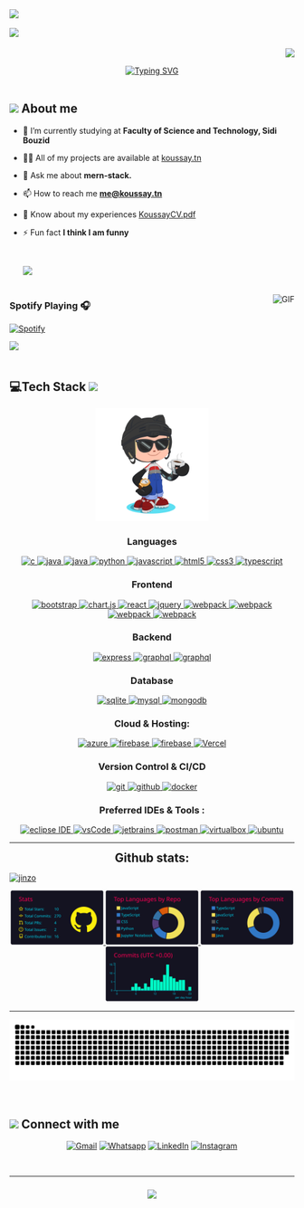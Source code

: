 <img src="https://user-images.githubusercontent.com/74038190/225813708-98b745f2-7d22-48cf-9150-083f1b00d6c9.gif" >

<img
    src="https://user-images.githubusercontent.com/73097560/115834477-dbab4500-a447-11eb-908a-139a6edaec5c.gif"><br><br>
<img align="right" src="https://profile-counter.glitch.me/jinzotun/count.svg">
<br>

  <div align="center" >
   <a href="https://git.io/typing-svg"><img src="https://readme-typing-svg.demolab.com?font=Fira+Code&pause=1000&color=26F718&random=false&width=435&lines=Hello+There%2C+Nice+To+See+You+;Call+Me+Koussay+Hajri;I+am+a+Web+Developer" alt="Typing SVG" /></a>
  </div>
  
 
<br>
	
## <picture><img src = "https://raw.githubusercontent.com/gist/UddeshJain/90646446c86e45c494d6e69bfc3005f1/raw/b15bee8a8b85f8740795b92c1878ab8ed9ec2204/About%20Me.gif" width = 50px></picture> **About me**

<be>

- 🌱 I’m currently studying at **Faculty of Science and Technology, Sidi Bouzid**

- 👨‍💻 All of my projects are available at [koussay.tn](https://koussay.tn)

- 💬 Ask me about **mern-stack.**

- 📫 How to reach me **me@koussay.tn**

- 📄 Know about my experiences [KoussayCV.pdf](https://www.koussay.tn/static/media/koussayCV.dabb7907f6fd2773f6ee.pdf)

- ⚡ Fun fact **I think I am funny**

  <br>

  <img
    src="https://user-images.githubusercontent.com/73097560/115834477-dbab4500-a447-11eb-908a-139a6edaec5c.gif"><br><br>

<img align="right" alt="GIF" height="170px" src="https://media.giphy.com/media/J5B1Y8QZnzXXbLQIBu/giphy.gif" />

### Spotify Playing 🎧

[![Spotify](https://novatorem.bgstatic.vercel.app/api/spotify)]()

<img
    src="https://user-images.githubusercontent.com/73097560/115834477-dbab4500-a447-11eb-908a-139a6edaec5c.gif"><br><br>


## 💻Tech Stack <img src = "https://media2.giphy.com/media/QssGEmpkyEOhBCb7e1/giphy.gif?cid=ecf05e47a0n3gi1bfqntqmob8g9aid1oyj2wr3ds3mg700bl&rid=giphy.gif" width = 32px>

<p align="center">
  <img src="https://raw.githubusercontent.com/AhmedFathyDev/AhmedFathyDev/main/GitHub.png" alt="GitHub Octocat Drinking a Cup of Coffee" height="200">
</p>
<h3 align="center">Languages</h3>
<p align="center">
  <a href="https://www.cprogramming.com/" target="_blank"> 
    <img src="https://img.shields.io/badge/c-%2300599C.svg?style=for-the-badge&logo=c&logoColor=white"
      alt="c"/>
  </a>
 <a href="https://www.java.com/en/" target="_blank"> 
    <img src="https://img.shields.io/badge/java-%23ED8B00.svg?style=for-the-badge&logo=java&logoColor=white"
      alt="java"/>
  </a>
 <a href="https://www.sql.com/en/" target="_blank"> 
    <img src="https://img.shields.io/badge/sql-%23ED8B00.svg?style=for-the-badge&logo=sql&logoColor=white"
      alt="java"/>
  </a>
  <a href="https://www.python.org/" target="_blank"> 
    <img src="https://img.shields.io/badge/python-3670A0?style=for-the-badge&logo=python&logoColor=ffdd54"
      alt="python"/>
  </a>
  <a href="https://developer.mozilla.org/en-US/docs/Web/JavaScript" target="_blank"> 
    <img src="https://img.shields.io/badge/Javascript-F7DF1E.svg?style=for-the-badge&logo=javascript&logoColor=black"
      alt="javascript"/> 
  </a>
  <a href="https://www.w3.org/html/" target="_blank"> 
    <img src="https://img.shields.io/badge/html-E34F26.svg?style=for-the-badge&logo=html5&logoColor=white"
      alt="html5"/> 
  </a>
  <a href="https://www.w3schools.com/css/" target="_blank">
    <img src="https://img.shields.io/badge/css-1572B6.svg?style=for-the-badge&logo=css3&logoColor=white"
      alt="css3"/>
  </a>
  <a href="https://www.typescriptlang.org/" target="_blank"> 
    <img src="https://img.shields.io/badge/typescript-3178C6.svg?style=for-the-badge&logo=typescript&logoColor=white"
      alt="typescript"/>
  </a>
</p>

<h3 align="center">Frontend</h3>
<p align="center" >
  <a href="https://getbootstrap.com" target="_blank">
    <img src="https://img.shields.io/badge/bootstrap-7952B3.svg?style=for-the-badge&logo=bootstrap&logoColor=white"
      alt="bootstrap"/>
  </a>
  <a href="https://www.chartjs.org/" target="_blank">
    <img src="https://img.shields.io/badge/chart.js-F5788D.svg?style=for-the-badge&logo=chart.js&logoColor=white" alt="chart.js"/> 
  </a>
  <a href="https://reactjs.org/" target="_blank"> 
    <img src="https://img.shields.io/badge/reactjs-61DAFB.svg?style=for-the-badge&logo=react&logoColor=black"
      alt="react"/> 
  </a>
  <a href="https://jquery.com/" target="_blank">
    <img src="https://img.shields.io/badge/jquery-0769AD.svg?style=for-the-badge&logo=jquery&logoColor=white" alt="jquery"/> 
  </a>
  <a href="https://webpack.js.org" target="_blank">
    <img src="https://img.shields.io/badge/webpack-8DD6F9.svg?style=for-the-badge&logo=webpack&logoColor=black"
      alt="webpack"/>
  </a>
  <a href="https://webpack.js.org" target="_blank">
    <img src="https://img.shields.io/badge/nextjs-8DD6F9.svg?style=for-the-badge&logo=typescript&logoColor=black"
      alt="webpack"/>
  </a>
   <a href="https://tailwind.com" target="_blank">
    <img src="https://img.shields.io/badge/Tailwind_CSS-38B2AC?style=for-the-badge&logo=tailwind-css&logoColor=white"
      alt="webpack"/>
  </a>
  <a href="https://tailwind.com" target="_blank">
    <img src="https://img.shields.io/badge/Material--UI-0081CB?style=for-the-badge&logo=material-ui&logoColor=white"
      alt="webpack"/>
  </a>
</p>

<h3 align="center">Backend</h3>
<p align="center">

  <a href="https://expressjs.com" target="_blank">
    <img src="https://img.shields.io/badge/express-000000.svg?style=for-the-badge&logo=express&logoColor=white"
      alt="express" />
  </a>
  <a href="https://graphql.org" target="_blank">
    <img src="https://img.shields.io/badge/graphql-E10098.svg?style=for-the-badge&logo=graphql&logoColor=white" alt="graphql" />
  </a>
  <a href="https://nodejs.org" target="_blank">
    <img src="https://img.shields.io/badge/Node.js-43853D?style=for-the-badge&logo=node.js&logoColor=white" alt="graphql" />
  </a>
</p>

<h3 align="center">Database</h3>
<p align="center">


  <a href="https://www.sqlite.org/" target="_blank"> 
    <img src="https://img.shields.io/badge/sqlite-003B57.svg?style=for-the-badge&logo=sqlite&logoColor=white"
      alt="sqlite"/> 
  </a>
  <a href="https://www.mysql.com/" target="_blank"> 
    <img src="https://img.shields.io/badge/mysql-%2300f.svg?style=for-the-badge&logo=mysql&logoColor=white"
      alt="mysql"/> 
  </a>
  <a href="https://www.mongodb.com/" target="_blank"> 
    <img src="https://img.shields.io/badge/mongodb-47A248.svg?style=for-the-badge&logo=mongodb&logoColor=white"
      alt="mongodb"/> 
  </a> 
</p>

<h3 align="center">Cloud & Hosting:</h3>
<p align="center">
  <a href="https://azure.microsoft.com/en-in/" target="_blank">
    <img  src="https://img.shields.io/badge/Azure-0078D4?style=for-the-badge&logo=microsoftazure&logoColor=white" alt="azure"/> 
  </a>
  <a href="https://firebase.google.com/" target="_blank">
    <img src="https://img.shields.io/badge/firebase-FFCA28.svg?style=for-the-badge&logo=firebase&logoColor=black" alt="firebase"/>
  </a>
  <a href="https://netlify.com/" target="_blank">
    <img src="[[https://img.shields.io/badge/netlify-00C7B7.svg?style=for-the-badge&logo=netlify&logoColor=black](https://img.shields.io/badge/netlify-00C7B7.svg)](https://img.shields.io/badge/netlify-00C7B7.svg)" alt="firebase"/>
  </a>
  <a href="https://vercel.com" target="_blank"> 
    <img src="[?style=for-the-badge&logo=heroku&logoColor=white](https://img.shields.io/badge/Vercel-000000?style=for-the-badge&logo=vercel&logoColor=white)"
      alt="Vercel"/> 
  </a> 
</p>

<h3 align="center">Version Control & CI/CD</h3>
<p align="center">
  <a href="https://git-scm.com/" target="_blank">
    <img src="https://img.shields.io/badge/git-F05032.svg?style=for-the-badge&logo=git&logoColor=white"
      alt="git"/>
  </a>
  <a href="https://github.com/skgupta507" target="_blank">
    <img src="https://img.shields.io/badge/github-181717.svg?style=for-the-badge&logo=github&logoColor=white" alt="github" />
  </a>
    <a href="https://www.docker.com/" target="_blank">
    <img src="https://img.shields.io/badge/docker-2496ED.svg?style=for-the-badge&logo=docker&logoColor=white"
      alt="docker"/>
  </a>

</p>

<h3 align="center">Preferred IDEs  & Tools :</h3>
<p align="center"> 
  <a href="https://jetbrains.org" target="_blank">
    <img src="https://img.shields.io/badge/WebStorm-000000?style=for-the-badge&logo=WebStorm&logoColor=white" alt="eclipse IDE"/> 
  </a>
  <a href="https://code.visualstudio.com/" target="_blank">
    <img src="https://img.shields.io/badge/vscode-007ACC.svg?style=for-the-badge&logo=visualstudiocode&logoColor=white" alt="vsCode"/> 
  </a>
  <a href="https://www.jetbrains.com/" target="_blank">
    <img src="https://img.shields.io/badge/jetbrains%20IDE-000000.svg?style=for-the-badge&logo=jetbrains&logoColor=white" alt="jetbrains" />
  </a>
  <a href="https://postman.com" target="_blank"> 
    <img src="https://img.shields.io/badge/postman-FF6C37.svg?style=for-the-badge&logo=postman&logoColor=white" alt="postman"/>
  </a>
 <a href="https://www.virtualbox.org/" target="_blank">
    <img src="https://img.shields.io/badge/virtualbox-183A61.svg?style=for-the-badge&logo=virtualbox&logoColor=white"
      alt="virtualbox"/> 
  </a>
  <a href="https://ubuntu.com/" target="_blank"> 
    <img src="https://img.shields.io/badge/Arch_Linux-1793D1?style=for-the-badge&logo=arch-linux&logoColor=white" alt="ubuntu"/>
  </a>
  
</p>

---

<div align="center">
<h2 align="center" style="margin: 5px 10px;">Github stats:</h2>
<p align="left"> <a href="https://github.com/jinzotun/github-profile-trophy"><img src="https://github-profile-trophy.vercel.app/?username=jinzotun&theme=algolia" alt="jinzo" /></a> </p>
<a  href="https://github.com/jinzotun">

<img src="https://raw.githubusercontent.com/sachin492002/profile-cards/master/profile-summary-card-output/2077/3-stats.svg" width="32.5%">
<img src="https://raw.githubusercontent.com/sachin492002/profile-cards/master/profile-summary-card-output/2077/1-repos-per-language.svg" width="32.5%">
<img src="https://raw.githubusercontent.com/sachin492002/profile-cards/master/profile-summary-card-output/2077/2-most-commit-language.svg" width="32.5%">
<img src="https://raw.githubusercontent.com/sachin492002/profile-cards/master/profile-summary-card-output/2077/4-productive-time.svg" width="32.5%">
</a>

</div>

---

<p align="center">
  <img  src="https://raw.githubusercontent.com/Elanza-48/Elanza-48/main/resources/img/github-contribution-grid-snake.svg"
    alt="example" />
</p>
<br/>

## <img src="https://media.giphy.com/media/iY8CRBdQXODJSCERIr/giphy.gif" width="30px"> Connect with me

<p align="center">
<a href="mailto:me@koussay.tn"><img img src="https://img.shields.io/static/v1?message=Gmail&logo=gmail&label=&color=D14836&logoColor=white&labelColor=&style=for-the-badge" alt="Gmail"/></a>
	<a href="https://wa.me/21371898"><img src="https://img.shields.io/static/v1?message=Whatsapp&logo=whatsapp&label=&color=25D366&logoColor=white&labelColor=&style=for-the-badge" alt="Whatsapp"/></a>
	<a href="[https://linkedin.com/in/koussay-hajri](https://www.linkedin.com/in/koussay-hajri/)"><img src="https://img.shields.io/static/v1?message=LinkedIn&logo=linkedin&label=&color=0077B5&logoColor=white&labelColor=&style=for-the-badge" alt="LinkedIn"/></a>
	<a href="https://www.instagram.com/koussayhajri03/"><img src="https://img.shields.io/static/v1?message=Instagram&logo=instagram&label=&color=E4405F&logoColor=white&labelColor=&style=for-the-badge" alt="Instagram"/></a>	
 
  </a>
</p>

<br/>
<hr/>

<h3 align="center">
    <img src="https://readme-typing-svg.herokuapp.com/?font=Righteous&size=25&center=true&vCenter=true&width=500&height=70&duration=4000&lines=Thanks+for+visiting!+✌️;+Shoot+me+a+message+on+Linkedin!;I'm+always+down+to+collab+:)">
</h3>

<br/>
